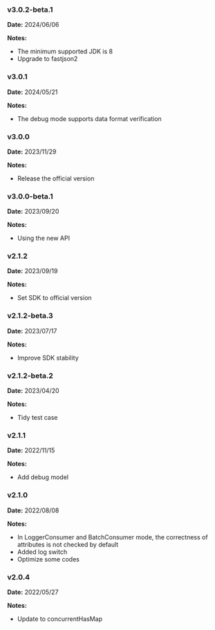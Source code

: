 ### v3.0.2-beta.1
**Date:** 2024/06/06

**Notes:**

* The minimum supported JDK is 8
* Upgrade to fastjson2

### v3.0.1
**Date:** 2024/05/21

**Notes:**

* The debug mode supports data format verification

### v3.0.0
**Date:** 2023/11/29

**Notes:**

* Release the official version

### v3.0.0-beta.1
**Date:** 2023/09/20

**Notes:**

* Using the new API

### v2.1.2
**Date:** 2023/09/19

**Notes:**

* Set SDK to official version

### v2.1.2-beta.3
**Date:** 2023/07/17

**Notes:**

* Improve SDK stability

### v2.1.2-beta.2
**Date:** 2023/04/20

**Notes:**

* Tidy test case

### v2.1.1
**Date:** 2022/11/15

**Notes:**

* Add debug model

### v2.1.0
**Date:** 2022/08/08

**Notes:**

* In LoggerConsumer and BatchConsumer mode, the correctness of attributes is not checked by default
* Added log switch
* Optimize some codes

### v2.0.4
**Date:** 2022/05/27

**Notes:**

* Update to concurrentHasMap
